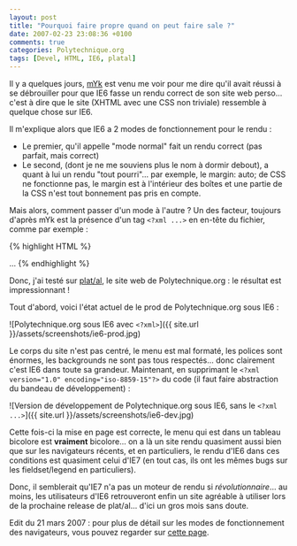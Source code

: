 ```yaml
---
layout: post
title: "Pourquoi faire propre quand on peut faire sale ?"
date: 2007-02-23 23:08:36 +0100
comments: true
categories: Polytechnique.org
tags: [Devel, HTML, IE6, platal]
---
```

Il y a quelques jours, [mYk](http://myks.org) est venu me voir pour me dire qu'il avait réussi à se débrouiller pour
que IE6 fasse un rendu correct de son site web perso... c'est à dire que le site (XHTML avec une CSS non triviale)
ressemble à quelque chose sur IE6.

Il m'explique alors que IE6 a 2 modes de fonctionnement pour le rendu :

*   Le premier, qu'il appelle "mode normal" fait un rendu correct (pas parfait, mais correct)
*   Le second, (dont je ne me souviens plus le nom à dormir debout), a quant à lui un rendu "tout pourri"... par
    exemple, le margin: auto; de CSS ne fonctionne pas, le margin est à l'intérieur des boîtes et une partie de la CSS
    n'est tout bonnement pas pris en compte.

<!-- more -->

Mais alors, comment passer d'un mode à l'autre ? Un des facteur, toujours d'après mYk est la présence d'un tag `<?xml ...>` en en-tête du fichier, comme par exemple :

{% highlight HTML %}
<?xml version="1.0" encoding="iso-8859-15"?>
<!DOCTYPE html PUBLIC "-//W3C//DTD XHTML 1.1//EN" "http://www.w3.org/TR/xhtml11/DTD/xhtml11.dtd">
<html xmlns="http://www.w3.org/1999/xhtml">
  <head>
  </head>
...
{% endhighlight %}

Donc, j'ai testé sur [plat/al](http://opensource.polytechnique.org/platal/), le site web de Polytechnique.org : le résultat est impressionnant !

Tout d'abord, voici l'état actuel de le prod de Polytechnique.org sous IE6 :

![Polytechnique.org sous IE6 avec `<?xml>`]({{ site.url }}/assets/screenshots/ie6-prod.jpg)

Le corps du site n'est pas centré, le menu est mal formaté, les polices sont énormes, les backgrounds ne sont pas tous respectés... donc clairement c'est IE6 dans toute sa grandeur. Maintenant, en supprimant le `<?xml version="1.0" encoding="iso-8859-15"?>` du code (il faut faire abstraction du bandeau de développement) :

![Version de développement de Polytechnique.org sous IE6, sans le `<?xml ...>`]({{ site.url }}/assets/screenshots/ie6-dev.jpg)

Cette fois-ci la mise en page est correcte, le menu qui est dans un tableau bicolore est __vraiment__ bicolore... on a là un site rendu quasiment aussi bien que sur les navigateurs récents, et en particuliers, le rendu d'IE6 dans ces conditions est quasiment celui d'IE7 (en tout cas, ils ont les mêmes bugs sur les fieldset/legend en particuliers).

Donc, il semblerait qu'IE7 n'a pas un moteur de rendu si _révolutionnaire_... au moins, les utilisateurs d'IE6 retrouveront enfin un site agréable à utiliser lors de la prochaine release de plat/al... d'ici un gros mois sans doute.

Edit du 21 mars 2007 : pour plus de détail sur les modes de fonctionnement des navigateurs, vous pouvez regarder sur [cette page](http://hsivonen.iki.fi/doctype/).
